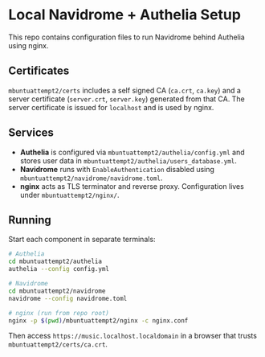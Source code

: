# Local Navidrome + Authelia Setup

This repo contains configuration files to run Navidrome behind Authelia using nginx.

## Certificates

`mbuntuattempt2/certs` includes a self signed CA (`ca.crt`, `ca.key`) and a server certificate (`server.crt`, `server.key`) generated from that CA. The server certificate is issued for `localhost` and is used by nginx.

## Services

- **Authelia** is configured via `mbuntuattempt2/authelia/config.yml` and stores user data in `mbuntuattempt2/authelia/users_database.yml`.
- **Navidrome** runs with `EnableAuthentication` disabled using `mbuntuattempt2/navidrome/navidrome.toml`.
- **nginx** acts as TLS terminator and reverse proxy. Configuration lives under `mbuntuattempt2/nginx/`.

## Running

Start each component in separate terminals:

```bash
# Authelia
cd mbuntuattempt2/authelia
authelia --config config.yml
```

```bash
# Navidrome
cd mbuntuattempt2/navidrome
navidrome --config navidrome.toml
```

```bash
# nginx (run from repo root)
nginx -p $(pwd)/mbuntuattempt2/nginx -c nginx.conf
```

Then access `https://music.localhost.localdomain` in a browser that trusts `mbuntuattempt2/certs/ca.crt`.
